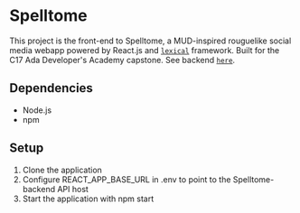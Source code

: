 # Spelltome

This project is the front-end to Spelltome, a MUD-inspired rouguelike social media webapp powered by React.js and [`lexical`](https://github.com/facebook/lexical) framework. Built for the C17 Ada Developer's Academy capstone. See backend [`here`](https://github.com/wet-bulb/Spelltome-Backend).

## Dependencies

- Node.js
- npm

## Setup

1. Clone the application
2. Configure REACT_APP_BASE_URL in .env to point to the Spelltome-backend API host
3. Start the application with npm start

